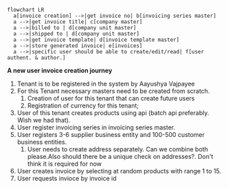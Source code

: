
```mermaid
flowchart LR
  a[invoice creation] -->|get invoice no| b[invoicing series master]
  a -->|get invoice title| c[company master]
  a -->|billed to | d[company unit master]
  a -->|shipped to | d[company unit master]
  a -->|get invoice template| d[invoice template master]
  a -->|store generated invoice| e[invoices]
  a -->|specific user should be able to create/edit/read| f[user authent. & author.]
```



**A new user invoice creation journey**
1. Tenant is to be registered in the system by Aayushya Vajpayee
2. For this Tenant necessary masters need to be created from scratch.
    1. Creation of user for this tenant that can create future users
    2. Registration of currency for this tenant;
3. User of this tenant creates products using api (batch api preferably. Wish we had that).
4. User register invoicing series in invoicing series master.
5. User registers 3-6 supplier business entity and 100-500 customer business entities.
   1. User needs to create address separately. Can we combine both please.Also should there be a unique check on addresses?. Don't think it is required for now
6. User creates invoice by selecting at random products with range 1 to 15.
7. User requests invioce by invoice id
